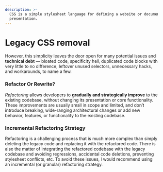```yaml
---
description: >-
  CSS is a simple stylesheet language for defining a website or document’s
  presentation.
---
```


# Legacy CSS removal

However, this simplicity leaves the door open for many potential issues and **technical debt** — bloated code, specificity hell, duplicated code blocks with very little to no difference, leftover unused selectors, unnecessary hacks, and workarounds, to name a few.

### Refactor Or Rewrite? <a id="refactor-or-rewrite"></a>

_Refactoring_ allows developers to **gradually and strategically improve** to the existing codebase, without changing its presentation or core functionality. These improvements are usually small in scope and limited, and don’t introduce breaking, wide-ranging architectural changes or add new behavior, features, or functionality to the existing codebase.

### Incremental Refactoring Strategy <a id="incremental-refactoring-strategy"></a>

Refactoring is a challenging process that is much more complex than simply deleting the legacy code and replacing it with the refactored code. There is also the matter of integrating the refactored codebase with the legacy codebase and avoiding regressions, accidental code deletions, preventing stylesheet conflicts, etc. To avoid these issues, I would recommend using an incremental \(or granular\) refactoring strategy.

